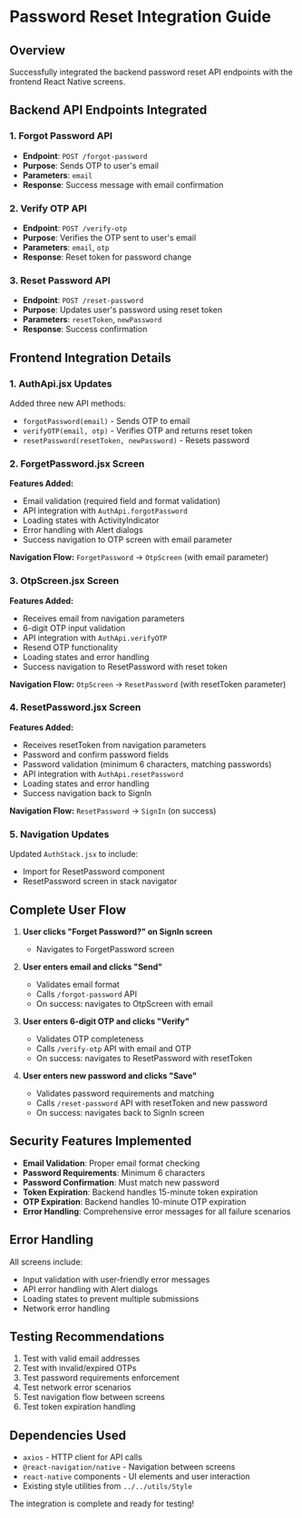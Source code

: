 # Password Reset Integration Guide

## Overview
Successfully integrated the backend password reset API endpoints with the frontend React Native screens.

## Backend API Endpoints Integrated

### 1. Forgot Password API
- **Endpoint**: `POST /forgot-password`
- **Purpose**: Sends OTP to user's email
- **Parameters**: `email`
- **Response**: Success message with email confirmation

### 2. Verify OTP API
- **Endpoint**: `POST /verify-otp`
- **Purpose**: Verifies the OTP sent to user's email
- **Parameters**: `email`, `otp`
- **Response**: Reset token for password change

### 3. Reset Password API
- **Endpoint**: `POST /reset-password`
- **Purpose**: Updates user's password using reset token
- **Parameters**: `resetToken`, `newPassword`
- **Response**: Success confirmation

## Frontend Integration Details

### 1. AuthApi.jsx Updates
Added three new API methods:
- `forgotPassword(email)` - Sends OTP to email
- `verifyOTP(email, otp)` - Verifies OTP and returns reset token
- `resetPassword(resetToken, newPassword)` - Resets password

### 2. ForgetPassword.jsx Screen
**Features Added:**
- Email validation (required field and format validation)
- API integration with `AuthApi.forgotPassword`
- Loading states with ActivityIndicator
- Error handling with Alert dialogs
- Success navigation to OTP screen with email parameter

**Navigation Flow:**
`ForgetPassword` → `OtpScreen` (with email parameter)

### 3. OtpScreen.jsx Screen
**Features Added:**
- Receives email from navigation parameters
- 6-digit OTP input validation
- API integration with `AuthApi.verifyOTP`
- Resend OTP functionality
- Loading states and error handling
- Success navigation to ResetPassword with reset token

**Navigation Flow:**
`OtpScreen` → `ResetPassword` (with resetToken parameter)

### 4. ResetPassword.jsx Screen
**Features Added:**
- Receives resetToken from navigation parameters
- Password and confirm password fields
- Password validation (minimum 6 characters, matching passwords)
- API integration with `AuthApi.resetPassword`
- Loading states and error handling
- Success navigation back to SignIn

**Navigation Flow:**
`ResetPassword` → `SignIn` (on success)

### 5. Navigation Updates
Updated `AuthStack.jsx` to include:
- Import for ResetPassword component
- ResetPassword screen in stack navigator

## Complete User Flow

1. **User clicks "Forget Password?" on SignIn screen**
   - Navigates to ForgetPassword screen

2. **User enters email and clicks "Send"**
   - Validates email format
   - Calls `/forgot-password` API
   - On success: navigates to OtpScreen with email

3. **User enters 6-digit OTP and clicks "Verify"**
   - Validates OTP completeness
   - Calls `/verify-otp` API with email and OTP
   - On success: navigates to ResetPassword with resetToken

4. **User enters new password and clicks "Save"**
   - Validates password requirements and matching
   - Calls `/reset-password` API with resetToken and new password
   - On success: navigates back to SignIn screen

## Security Features Implemented

- **Email Validation**: Proper email format checking
- **Password Requirements**: Minimum 6 characters
- **Password Confirmation**: Must match new password
- **Token Expiration**: Backend handles 15-minute token expiration
- **OTP Expiration**: Backend handles 10-minute OTP expiration
- **Error Handling**: Comprehensive error messages for all failure scenarios

## Error Handling

All screens include:
- Input validation with user-friendly error messages
- API error handling with Alert dialogs
- Loading states to prevent multiple submissions
- Network error handling

## Testing Recommendations

1. Test with valid email addresses
2. Test with invalid/expired OTPs
3. Test password requirements enforcement
4. Test network error scenarios
5. Test navigation flow between screens
6. Test token expiration handling

## Dependencies Used

- `axios` - HTTP client for API calls
- `@react-navigation/native` - Navigation between screens
- `react-native` components - UI elements and user interaction
- Existing style utilities from `../../utils/Style`

The integration is complete and ready for testing!
